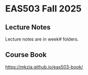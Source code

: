 # EAS503 Fall 2025

## Lecture Notes

Lecture notes are in week# folders.

## Course Book

https://mkzia.github.io/eas503-book/
